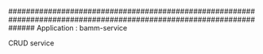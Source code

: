 ###################################################################################################################### 
Application : bamm-service

CRUD service
